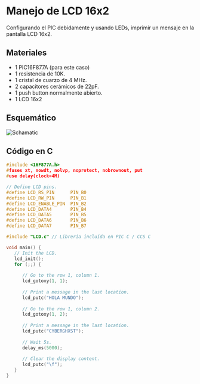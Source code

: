 # Manejo de LCD 16x2
Configurando el PIC debidamente y usando LEDs, imprimir un mensaje
en la pantalla LCD 16x2.

## Materiales
- 1 PIC16F877A (para este caso)
- 1 resistencia de 10K.
- 1 cristal de cuarzo de 4 MHz.
- 2 capacitores cerámicos de 22pF.
- 1 push button normalmente abierto.
- 1 LCD 16x2

## Esquemático
![Schamatic](/assets/lcd_schematic.png)

## Código en C
```c
#include <16F877A.h>
#fuses xt, nowdt, nolvp, noprotect, nobrownout, put
#use delay(clock=4M)

// Define LCD pins.
#define LCD_RS_PIN      PIN_B0
#define LCD_RW_PIN      PIN_B1
#define LCD_ENABLE_PIN  PIN_B2
#define LCD_DATA4       PIN_B4
#define LCD_DATA5       PIN_B5
#define LCD_DATA6       PIN_B6
#define LCD_DATA7       PIN_B7

#include "LCD.c" // Librería incluída en PIC C / CCS C

void main() {
   // Init the LCD.
   lcd_init();
   for (;;) {
   
      // Go to the row 1, column 1.
      lcd_gotoxy(1, 1);
   
      // Print a message in the last location.
      lcd_putc("HOLA MUNDO");
   
      // Go to the row 1, column 2.
      lcd_gotoxy(1, 2);
   
      // Print a message in the last location.
      lcd_putc("CYBERGHXST");
      
      // Wait 5s.
      delay_ms(5000);
      
      // Clear the display content.
      lcd_putc("\f");
   }
}
```